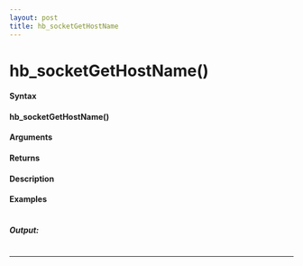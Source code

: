 ```yaml
---
layout: post
title: hb_socketGetHostName
---
```


# hb_socketGetHostName()


#### Syntax

#### hb_socketGetHostName()

#### Arguments

#### Returns

#### Description

#### Examples

```

```

##### Output:

```

```

---